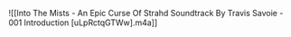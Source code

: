 ![[Into The Mists - An Epic Curse Of Strahd Soundtrack By Travis Savoie - 001 Introduction [uLpRctqGTWw].m4a]]